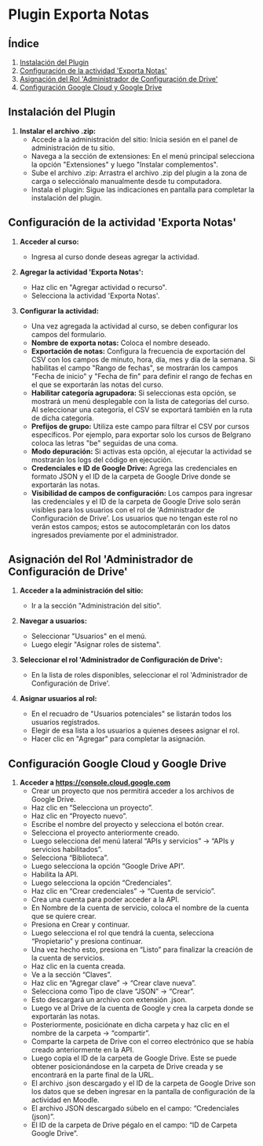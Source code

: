 # Plugin Exporta Notas

## Índice

1. [Instalación del Plugin](#instalación-del-plugin)
2. [Configuración de la actividad 'Exporta Notas'](#configuración-de-la-actividad-exporta-notas)
3. [Asignación del Rol 'Administrador de Configuración de Drive'](#asignación-del-rol-administrador-de-configuración-de-drive)
4. [Configuración Google Cloud y Google Drive](#configuración-google-cloud-y-google-drive)

## Instalación del Plugin

1. **Instalar el archivo .zip:**
    - Accede a la administración del sitio: Inicia sesión en el panel de administración de tu sitio.
    - Navega a la sección de extensiones: En el menú principal selecciona la opción "Extensiones" y luego "Instalar complementos".
    - Sube el archivo .zip: Arrastra el archivo .zip del plugin a la zona de carga o selecciónalo manualmente desde tu computadora.
    - Instala el plugin: Sigue las indicaciones en pantalla para completar la instalación del plugin.

## Configuración de la actividad 'Exporta Notas'

1. **Acceder al curso:**
    - Ingresa al curso donde deseas agregar la actividad.
    
2. **Agregar la actividad 'Exporta Notas':**
    - Haz clic en "Agregar actividad o recurso".
    - Selecciona la actividad 'Exporta Notas'.

3. **Configurar la actividad:**
    - Una vez agregada la actividad al curso, se deben configurar los campos del formulario.
    - **Nombre de exporta notas:** Coloca el nombre deseado.
    - **Exportación de notas:** Configura la frecuencia de exportación del CSV con los campos de minuto, hora, día, mes y día de la semana. Si habilitas el campo "Rango de fechas", se mostrarán los campos "Fecha de inicio" y "Fecha de fin" para definir el rango de fechas en el que se exportarán las notas del curso.
    - **Habilitar categoría agrupadora:** Si seleccionas esta opción, se mostrará un menú desplegable con la lista de categorías del curso. Al seleccionar una categoría, el CSV se exportará también en la ruta de dicha categoría.
    - **Prefijos de grupo:** Utiliza este campo para filtrar el CSV por cursos específicos. Por ejemplo, para exportar solo los cursos de Belgrano coloca las letras "be" seguidas de una coma.
    - **Modo depuración:** Si activas esta opción, al ejecutar la actividad se mostrarán los logs del código en ejecución.
    - **Credenciales e ID de Google Drive:** Agrega las credenciales en formato JSON y el ID de la carpeta de Google Drive donde se exportarán las notas.
    - **Visibilidad de campos de configuración:** Los campos para ingresar las credenciales y el ID de la carpeta de Google Drive solo serán visibles para los usuarios con el rol de 'Administrador de Configuración de Drive'. Los usuarios que no tengan este rol no verán estos campos; estos se autocompletarán con los datos ingresados previamente por el administrador.

## Asignación del Rol 'Administrador de Configuración de Drive'

1. **Acceder a la administración del sitio:**
    - Ir a la sección "Administración del sitio".
    
2. **Navegar a usuarios:**
    - Seleccionar "Usuarios" en el menú.
    - Luego elegir "Asignar roles de sistema".

3. **Seleccionar el rol 'Administrador de Configuración de Drive':**
    - En la lista de roles disponibles, seleccionar el rol 'Administrador de Configuración de Drive'.

4. **Asignar usuarios al rol:**
    - En el recuadro de "Usuarios potenciales" se listarán todos los usuarios registrados.
    - Elegir de esa lista a los usuarios a quienes desees asignar el rol.
    - Hacer clic en "Agregar" para completar la asignación.

## Configuración Google Cloud y Google Drive

1. **Acceder a https://console.cloud.google.com**
    - Crear un proyecto que nos permitirá acceder a los archivos de Google Drive.
    - Haz clic en “Selecciona un proyecto”.
    - Haz clic en “Proyecto nuevo”.
    - Escribe el nombre del proyecto y selecciona el botón crear.
    - Selecciona el proyecto anteriormente creado.
    - Luego selecciona del menú lateral “APIs y servicios” -> “APIs y servicios habilitados”.
    - Selecciona “Biblioteca”.
    - Luego selecciona la opción “Google Drive API”.
    - Habilita la API.
    - Luego selecciona la opción “Credenciales”.
    - Haz clic en “Crear credenciales” -> “Cuenta de servicio”.
    - Crea una cuenta para poder acceder a la API.
    - En Nombre de la cuenta de servicio, coloca el nombre de la cuenta que se quiere crear.
    - Presiona en Crear y continuar.
    - Luego selecciona el rol que tendrá la cuenta, selecciona “Propietario” y presiona continuar.
    - Una vez hecho esto, presiona en “Listo” para finalizar la creación de la cuenta de servicios.
    - Haz clic en la cuenta creada.
    - Ve a la sección “Claves”.
    - Haz clic en “Agregar clave” -> “Crear clave nueva”.
    - Selecciona como Tipo de clave “JSON” -> “Crear”.
    - Esto descargará un archivo con extensión .json.
    - Luego ve al Drive de la cuenta de Google y crea la carpeta donde se exportarán las notas.
    - Posteriormente, posiciónate en dicha carpeta y haz clic en el nombre de la carpeta -> “compartir”.
    - Comparte la carpeta de Drive con el correo electrónico que se había creado anteriormente en la API.
    - Luego copia el ID de la carpeta de Google Drive. Este se puede obtener posicionándose en la carpeta de Drive creada y se encontrará en la parte final de la URL.
    - El archivo .json descargado y el ID de la carpeta de Google Drive son los datos que se deben ingresar en la pantalla de configuración de la actividad en Moodle.
    - El archivo JSON descargado súbelo en el campo: “Credenciales (json)”.
    - El ID de la carpeta de Drive pégalo en el campo: “ID de Carpeta Google Drive”.
